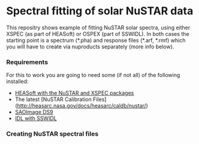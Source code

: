 # Spectral fitting of solar NuSTAR data

This repositry shows example of fitting NuSTAR solar spectra, using either XSPEC (as part of HEASoft) or OSPEX (part of SSWIDL). In both cases the starting point is a spectrum (\*.pha) and response files (\*.arf, \*.rmf) which you will have to create via nuproducts separately (more info below).

### Requirements

For this to work you are going to need some (if not all) of the following installed:

* [HEASoft with the NuSTAR and XSPEC packages](http://heasarc.nasa.gov/lheasoft/download.html)
* The latest [NuSTAR Calibration Files] (http://heasarc.nasa.gov/docs/heasarc/caldb/nustar/)
* [SAOImage DS9](http://ds9.si.edu/site/Home.html)
* [IDL with SSWIDL](http://www.lmsal.com/solarsoft/ssw_setup.html)

### Creating NuSTAR spectral files
